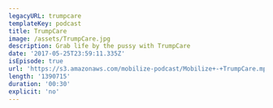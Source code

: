 ```yaml
---
legacyURL: trumpcare
templateKey: podcast
title: TrumpCare
image: /assets/TrumpCare.jpg
description: Grab life by the pussy with TrumpCare
date: '2017-05-25T23:59:11.335Z'
isEpisode: true
url: 'https://s3.amazonaws.com/mobilize-podcast/Mobilize+-+TrumpCare.mp3'
length: '1390715'
duration: '00:30'
explicit: 'no'
---
```


